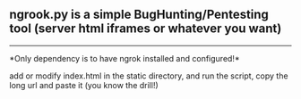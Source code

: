 ## ngrook.py is a simple BugHunting/Pentesting tool (server html iframes or whatever you want)
<hr/>
*Only dependency is to have ngrok installed and configured!*
<br/>
<p>add or modify index.html in the static directory, and run the script, copy the long url and paste it (you know the drill!)</p>
